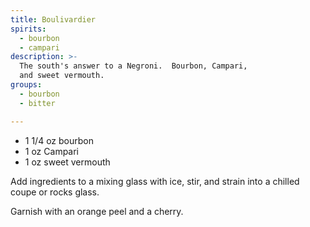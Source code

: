 ```yaml
---
title: Boulivardier
spirits:
  - bourbon
  - campari
description: >-
  The south's answer to a Negroni.  Bourbon, Campari, 
  and sweet vermouth.
groups:
  - bourbon
  - bitter

---
```


- 1 1/4 oz bourbon
- 1 oz Campari
- 1 oz sweet vermouth

Add ingredients to a mixing glass with ice,
stir, and strain into a chilled coupe or rocks glass.

Garnish with an orange peel and a cherry.
